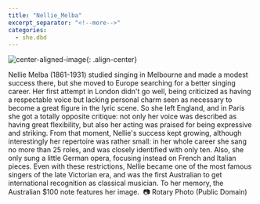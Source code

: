 ```yaml
---
title: "Nellie_Melba"
excerpt_separator: "<!--more-->"
categories:
  - she.dbd
---
```



![center-aligned-image](https://cdn.pixabay.com/photo/2020/10/26/16/56/man-5687861_1280.png){: .align-center}


Nellie Melba (1861-1931) studied singing in Melbourne and made a modest success there, but she moved to Europe searching for a better singing career. Her first attempt in London didn't go well, being criticized as having a respectable voice but lacking personal charm seen as necessary to become a great figure in the lyric scene. So she left England, and in Paris she got a totally opposite critique: not only her voice was described as having great flexibility, but also her acting was praised for being expressive and striking. From that moment, Nellie's success kept growing, although interestingly her repertoire was rather small: in her whole career she sang no more than 25 roles, and was closely identified with only ten. Also, she only sung a little German opera, focusing instead on French and Italian pieces. Even with these restrictions, Nellie became one of the most famous singers of the late Victorian era, and was the first Australian to get international recognition as classical musician. To her memory, the Australian $100 note features her image.⁠
⁠
📷 Rotary Photo (Public Domain)⁠
⁠
